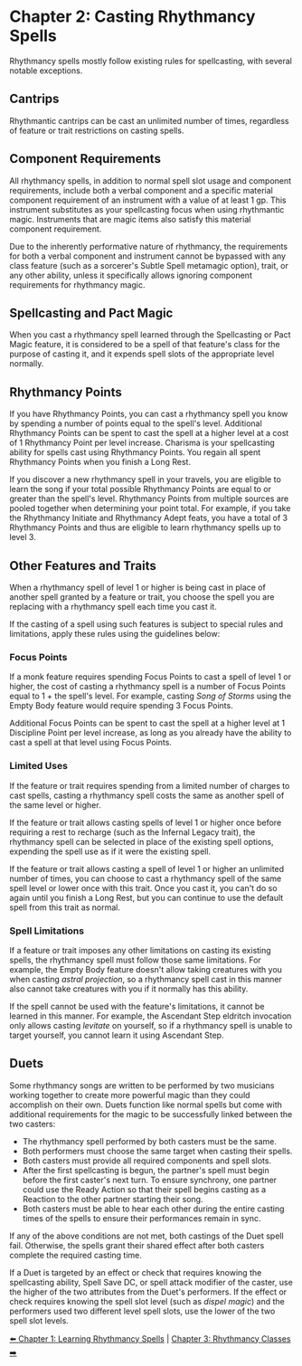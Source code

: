 # Chapter 2: Casting Rhythmancy Spells

Rhythmancy spells mostly follow existing rules for spellcasting, with several notable exceptions.

## Cantrips

Rhythmantic cantrips can be cast an unlimited number of times, regardless of feature or trait restrictions on casting spells.

## Component Requirements

All rhythmancy spells, in addition to normal spell slot usage and component requirements, include both a verbal component and a specific material component requirement of an instrument with a value of at least 1 gp. This instrument substitutes as your spellcasting focus when using rhythmantic magic. Instruments that are magic items also satisfy this material component requirement.

Due to the inherently performative nature of rhythmancy, the requirements for both a verbal component and instrument cannot be bypassed with any class feature (such as a sorcerer's Subtle Spell metamagic option), trait, or any other ability, unless it specifically allows ignoring component requirements for rhythmancy magic.

## Spellcasting and Pact Magic

When you cast a rhythmancy spell learned through the Spellcasting or Pact Magic feature, it is considered to be a spell of that feature's class for the purpose of casting it, and it expends spell slots of the appropriate level normally.

## Rhythmancy Points

If you have Rhythmancy Points, you can cast a rhythmancy spell you know by spending a number of points equal to the spell's level. Additional Rhythmancy Points can be spent to cast the spell at a higher level at a cost of 1 Rhythmancy Point per level increase. Charisma is your spellcasting ability for spells cast using Rhythmancy Points. You regain all spent Rhythmancy Points when you finish a Long Rest.

If you discover a new rhythmancy spell in your travels, you are eligible to learn the song if your total possible Rhythmancy Points are equal to or greater than the spell's level. Rhythmancy Points from multiple sources are pooled together when determining your point total. For example, if you take the Rhythmancy Initiate and Rhythmancy Adept feats, you have a total of 3 Rhythmancy Points and thus are eligible to learn rhythmancy spells up to level 3.

## Other Features and Traits

When a rhythmancy spell of level 1 or higher is being cast in place of another spell granted by a feature or trait, you choose the spell you are replacing with a rhythmancy spell each time you cast it.

If the casting of a spell using such features is subject to special rules and limitations, apply these rules using the guidelines below:

### Focus Points

If a monk feature requires spending Focus Points to cast a spell of level 1 or higher, the cost of casting a rhythmancy spell is a number of Focus Points equal to 1 + the spell's level. For example, casting _Song of Storms_ using the Empty Body feature would require spending 3 Focus Points.

Additional Focus Points can be spent to cast the spell at a higher level at 1 Discipline Point per level increase, as long as you already have the ability to cast a spell at that level using Focus Points.

### Limited Uses

If the feature or trait requires spending from a limited number of charges to cast spells, casting a rhythmancy spell costs the same as another spell of the same level or higher.

If the feature or trait allows casting spells of level 1 or higher once before requiring a rest to recharge (such as the Infernal Legacy trait), the rhythmancy spell can be selected in place of the existing spell options, expending the spell use as if it were the existing spell.

If the feature or trait allows casting a spell of level 1 or higher an unlimited number of times, you can choose to cast a rhythmancy spell of the same spell level or lower once with this trait. Once you cast it, you can't do so again until you finish a Long Rest, but you can continue to use the default spell from this trait as normal.

### Spell Limitations

If a feature or trait imposes any other limitations on casting its existing spells, the rhythmancy spell must follow those same limitations. For example, the Empty Body feature doesn't allow taking creatures with you when casting _astral projection_, so a rhythmancy spell cast in this manner also cannot take creatures with you if it normally has this ability.

If the spell cannot be used with the feature's limitations, it cannot be learned in this manner. For example, the Ascendant Step eldritch invocation only allows casting _levitate_ on yourself, so if a rhythmancy spell is unable to target yourself, you cannot learn it using Ascendant Step.

## Duets

Some rhythmancy songs are written to be performed by two musicians working together to create more powerful magic than they could accomplish on their own. Duets function like normal spells but come with additional requirements for the magic to be successfully linked between the two casters:

- The rhythmancy spell performed by both casters must be the same.
- Both performers must choose the same target when casting their spells.
- Both casters must provide all required components and spell slots.
- After the first spellcasting is begun, the partner's spell must begin before the first caster's next turn. To ensure synchrony, one partner could use the Ready Action so that their spell begins casting as a Reaction to the other partner starting their song.
- Both casters must be able to hear each other during the entire casting times of the spells to ensure their performances remain in sync.

If any of the above conditions are not met, both castings of the Duet spell fail. Otherwise, the spells grant their shared effect after both casters complete the required casting time.

If a Duet is targeted by an effect or check that requires knowing the spellcasting ability, Spell Save DC, or spell attack modifier of the caster, use the higher of the two attributes from the Duet's performers. If the effect or check requires knowing the spell slot level (such as _dispel magic_) and the performers used two different level spell slots, use the lower of the two spell slot levels.

[⬅️ Chapter 1: Learning Rhythmancy Spells](ch-1-learning-rhythmancy-spells.md) | [Chapter 3: Rhythmancy Classes ➡️](ch-3-rhythmancy-classes.md)
